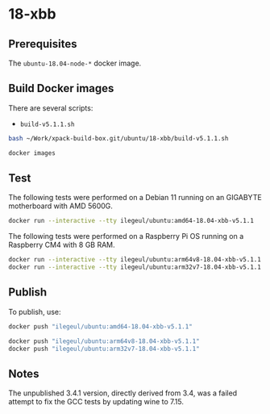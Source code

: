 
# 18-xbb

## Prerequisites

The `ubuntu-18.04-node-*` docker image.

## Build Docker images

There are several scripts:

- `build-v5.1.1.sh`

```sh
bash ~/Work/xpack-build-box.git/ubuntu/18-xbb/build-v5.1.1.sh

docker images
```

## Test

The following tests were performed on a Debian 11
running on an GIGABYTE motherboard with AMD 5600G.

```sh
docker run --interactive --tty ilegeul/ubuntu:amd64-18.04-xbb-v5.1.1
```

The following tests were performed on a Raspberry Pi OS
running on a Raspberry CM4 with 8 GB RAM.

```sh
docker run --interactive --tty ilegeul/ubuntu:arm64v8-18.04-xbb-v5.1.1
docker run --interactive --tty ilegeul/ubuntu:arm32v7-18.04-xbb-v5.1.1
```

## Publish

To publish, use:

```sh
docker push "ilegeul/ubuntu:amd64-18.04-xbb-v5.1.1"

docker push "ilegeul/ubuntu:arm64v8-18.04-xbb-v5.1.1"
docker push "ilegeul/ubuntu:arm32v7-18.04-xbb-v5.1.1"
```

## Notes

The unpublished 3.4.1 version, directly derived from 3.4,
was a failed attempt to fix the GCC tests by updating wine to 7.15.
